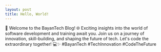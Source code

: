 ```yaml
---
layout: post
title: Hello, World!
---
```


🚀 Welcome to the BayanTech Blog! 🌐 Exciting insights into the world of software development and training await you. Join us on a journey of innovation, skill-building, and shaping the future of tech. Let's code the extraordinary together! 💻✨ #BayanTech #TechInnovation #CodeTheFuture
